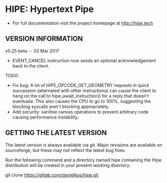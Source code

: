 HIPE: Hypertext Pipe
====================

* For full documentation visit the project homepage at http://hipe.tech


VERSION INFORMATION
-------------------

v0.25 beta -- 03 Mar 2017

- EVENT_CANCEL instruction now sends an optional acknowledgement back to the client.


TODO:

- Fix bug: A lot of HIPE_OPCODE_GET_GEOMETRY requests in quick succession (alternated with other instructions)
  can cause the client to hang on the call to hipe_await_instruction() for a reply that doesn't eventuate.
  This also causes the CPU to go to 100%, suggesting the blocking syscalls aren't blocking appropriately.
- Add security: sanitise canvas operations to prevent arbitrary code causing performance instability.



GETTING THE LATEST VERSION
--------------------------

The latest version is always available via git. Major revisions are available on sourceforge, but these may not reflect the latest bug fixes.

Run the following command and a directory named hipe containing the Hipe distribution will be created in your present working directory:


  git clone https://gitlab.com/danielkos/hipe.git


